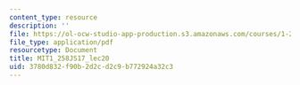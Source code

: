 ```yaml
---
content_type: resource
description: ''
file: https://ol-ocw-studio-app-production.s3.amazonaws.com/courses/1-258j-public-transportation-systems-spring-2017/3780d832f90b2d2cd2c9b772924a32c3_MIT1_258JS17_lec20.pdf
file_type: application/pdf
resourcetype: Document
title: MIT1_258JS17_lec20
uid: 3780d832-f90b-2d2c-d2c9-b772924a32c3
---
```

